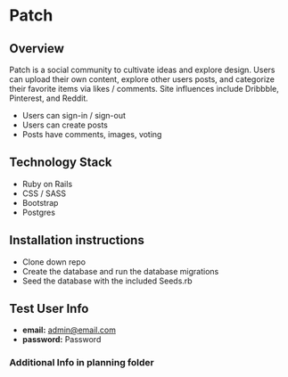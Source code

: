 # Patch

## Overview
Patch is a social community to cultivate ideas and explore design. Users can upload their own content, explore other users posts, and categorize their favorite items via likes / comments. Site influences include Dribbble, Pinterest, and Reddit.

* Users can sign-in / sign-out
* Users can create posts
* Posts have comments, images, voting

## Technology Stack
* Ruby on Rails
* CSS / SASS
* Bootstrap
* Postgres

## Installation instructions
* Clone down repo
* Create the database and run the database migrations
* Seed the database with the included Seeds.rb

## Test User Info
* **email:** admin@email.com
* **password:** Password

### Additional Info in planning folder
